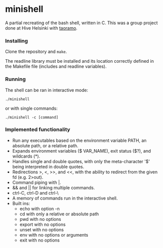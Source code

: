 # minishell

A partial recreating of the bash shell, written in C. This was a group project done at Hive Helsinki with [taoramo](https://github.com/taoramo).

### Installing

Clone the repository and `make`.

The readline library must be installed and its location correctly defined in the Makefile file (includes and readline variables).

### Running

The shell can be ran in interactive mode:

`./minishell`

or with single commands:

`./minishell -c [command]`

### Implemented functionality

- Run any executables based on the environment variable PATH, an absolute path, or a relative path.
- Expands environment variables ($ VAR_NAME), exit status ($?), and wildcards (*).
- Handles single and double quotes, with only the meta-character '$' being interpreted in double quotes.
- Redirections >, <, >>, and <<, with the ability to redirect from the given fd (e.g. 2>out).
- Command piping with |.
- && and || for linking multiple commands.
- ctrl-C, ctrl-D and ctrl-\
- A memory of commands run in the interactive shell.
- Built ins:
   - echo with option -n
   - cd with only a relative or absolute path
   - pwd with no options
   - export with no options
   - unset with no options
   - env with no options or arguments
   - exit with no options
